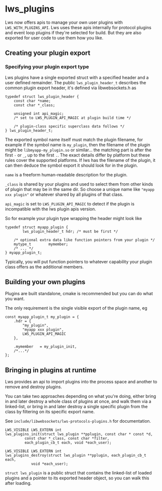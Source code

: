 # lws_plugins

Lws now offers apis to manage your own user plugins with `LWS_WITH_PLUGINS_API`.
Lws uses these apis internally for protocol plugins and event loop plugins
if they're selected for build.  But they are also exported for user code to
use them how you like.

## Creating your plugin export

### Specifying your plugin export type

Lws plugins have a single exported struct with a specified header and a user
defined remainder.  The public `lws_plugin_header_t` describes the common
plugin export header, it's defined via libwebsockets.h as

```
typedef struct lws_plugin_header {
	const char *name;
	const char *_class;

	unsigned int api_magic;
	/* set to LWS_PLUGIN_API_MAGIC at plugin build time */

	/* plugin-class specific superclass data follows */
} lws_plugin_header_t;
```

The exported symbol name itself must match the plugin filename, for
example if the symbol name is `my_plugin`, then the filename of the
plugin might be `libmyapp-my_plugin.so` or similar... the matching
part is after the first `-` or `_`, up to the first `.`.  The exact
details differ by platform but these rules cover the supported
platforms.  If lws has the filename of the plugin, it can then
deduce the symbol export it should look for in the plugin.

`name` is a freeform human-readable description for the plugin.

`_class` is shared by your plugins and used to select them from other kinds
of plugin that may be in the same dir.  So choose a unique name like
`"myapp xxx plugin"` or whatever shared by all plugins of that class.

`api_magic` is set to `LWS_PLUGIN_API_MAGIC` to detect if the plugin is
incompatible with the lws plugin apis version.

So for example your plugin type wrapping the header might look like

```
typedef struct myapp_plugin {
        lws_plugin_header_t	hdr; /* must be first */

	/* optional extra data like function pointers from your plugin */
	mytype_t		mymember;
	/* ... */
} myapp_plugin_t;
```

Typically, you will put function pointers to whatever capability your plugin
class offers as the additional members.

## Building your own plugins

Plugins are built standalone, cmake is recommended but you can do what you want.

The only requirement is the single visible export of the plugin name, eg

```
const myapp_plugin_t my_plugin = {
	.hdr = {
		"my_plugin",
		"myapp xxx plugin",
		LWS_PLUGIN_API_MAGIC
	},

	.mymember	= my_plugin_init,
	/*...*/
};
```

## Bringing in plugins at runtime

Lws provides an api to import plugins into the process space and another to
remove and destroy plugins.

You can take two approaches depending on what you're doing, either bring in and
later destroy a whole class of plugins at once, and walk them via a linked-list,
or bring in and later destroy a single specific plugin from the class by filtering
on its specific export name.

See `include/libwebsockets/lws-protocols-plugins.h` for documentation.

```
LWS_VISIBLE LWS_EXTERN int
lws_plugins_init(struct lws_plugin **pplugin, const char * const *d,
		 const char *_class, const char *filter,
		 each_plugin_cb_t each, void *each_user);

LWS_VISIBLE LWS_EXTERN int
lws_plugins_destroy(struct lws_plugin **pplugin, each_plugin_cb_t each,
		    void *each_user);
```

`struct lws_plugin` is a public struct that contains the linked-list of loaded
plugins and a pointer to its exported header object, so you can walk this
after loading.

